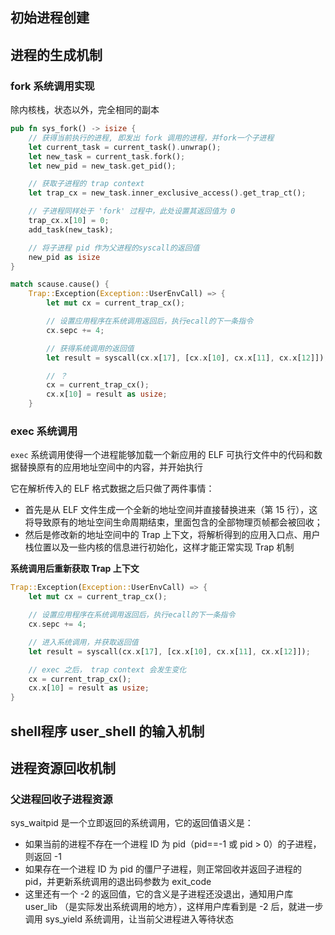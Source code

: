 ## 初始进程创建

## 进程的生成机制

### fork 系统调用实现

除内核栈，状态以外，完全相同的副本

```rust
pub fn sys_fork() -> isize {
    // 获得当前执行的进程, 即发出 fork 调用的进程，并fork一个子进程
    let current_task = current_task().unwrap();
    let new_task = current_task.fork();
    let new_pid = new_task.get_pid();

    // 获取子进程的 trap context
    let trap_cx = new_task.inner_exclusive_access().get_trap_ct();

    // 子进程同样处于 'fork' 过程中，此处设置其返回值为 0
    trap_cx.x[10] = 0;
    add_task(new_task);

    // 将子进程 pid 作为父进程的syscall的返回值
    new_pid as isize
}

match scause.cause() {
    Trap::Exception(Exception::UserEnvCall) => {
        let mut cx = current_trap_cx();

        // 设置应用程序在系统调用返回后，执行ecall的下一条指令
        cx.sepc += 4;

        // 获得系统调用的返回值
        let result = syscall(cx.x[17], [cx.x[10], cx.x[11], cx.x[12]]);

        // ？
        cx = current_trap_cx();
        cx.x[10] = result as usize;
    }
```

### exec 系统调用

`exec` 系统调用使得一个进程能够加载一个新应用的 ELF 可执行文件中的代码和数据替换原有的应用地址空间中的内容，并开始执行

它在解析传入的 ELF 格式数据之后只做了两件事情：
- 首先是从 ELF 文件生成一个全新的地址空间并直接替换进来（第 15 行），这将导致原有的地址空间生命周期结束，里面包含的全部物理页帧都会被回收；
- 然后是修改新的地址空间中的 Trap 上下文，将解析得到的应用入口点、用户栈位置以及一些内核的信息进行初始化，这样才能正常实现 Trap 机制

**系统调用后重新获取 Trap 上下文**

```rust
Trap::Exception(Exception::UserEnvCall) => {
    let mut cx = current_trap_cx();

    // 设置应用程序在系统调用返回后，执行ecall的下一条指令
    cx.sepc += 4;

    // 进入系统调用，并获取返回值
    let result = syscall(cx.x[17], [cx.x[10], cx.x[11], cx.x[12]]);

    // exec 之后， trap context 会发生变化
    cx = current_trap_cx();
    cx.x[10] = result as usize;
}
```

## shell程序 user_shell 的输入机制

## 进程资源回收机制

### 父进程回收子进程资源

sys_waitpid 是一个立即返回的系统调用，它的返回值语义是：
- 如果当前的进程不存在一个进程 ID 为 pid（pid==-1 或 pid > 0）的子进程，则返回 -1
- 如果存在一个进程 ID 为 pid 的僵尸子进程，则正常回收并返回子进程的 pid，并更新系统调用的退出码参数为 exit_code
- 这里还有一个 -2 的返回值，它的含义是子进程还没退出，通知用户库 user_lib （是实际发出系统调用的地方），这样用户库看到是 -2 后，就进一步调用 sys_yield 系统调用，让当前父进程进入等待状态